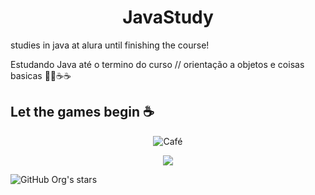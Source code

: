 <h1 align="center"> JavaStudy </h1>
studies in java at alura until finishing the course!

Estudando Java até o termino do curso // orientação a objetos e coisas basicas 🚀🚀☕☕

## Let the games begin ☕



<p align="center">
  <img src="https://i.pinimg.com/originals/d0/63/09/d063096ba4e07795c1bdf98572cb79a8.gif" alt="Café">
</p>

<p align="center"><img src="http://img.shields.io/static/v1?label=STATUS&message=EM%20ESTUDO&color=GREEN&style=for-the-badge"/></p>


![GitHub Org's stars](https://img.shields.io/github/stars/matheusbwv?style=social)


